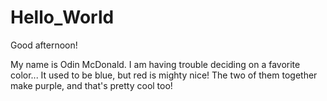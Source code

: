 # Hello_World

Good afternoon!

My name is Odin McDonald. I am having trouble deciding on a favorite color... It used to be blue, but red is mighty nice! The two of them together make purple, and that's pretty cool too!
